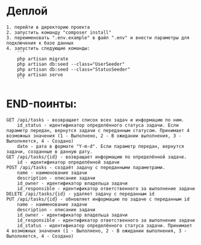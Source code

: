 # Деплой
    1. перейти в директорию проекта
    2. запустить команду "composer install"
    3. переименовать ".env.example" в файл ".env" и внести параметры для подключения к базе данных
    4. запустить следующие команды:
        ```
        php artisan migrate
        php artisan db:seed --class="UserSeeder"
        php artisan db:seed --class="StatusSeeder"
        php artisan serve
        ```
# END-поинты:
    GET /api/tasks - возвращает список всех задач и информацию по ним.
        id_status - идентификатор определённого статуса задачи. Если параметр передан, вернутся задачи с переданным статусом. Принимает 4 возможных значения (1 - Выполнено, 2 - В ожидании выполнения, 3 - Выполняется, 4 - Создано)
        date - дата в формате "Y-m-d". Если параметр передан, вернутся задачи, созданные в данную дату.
    GET /api/tasks/{id} - возвращает информацию по определённой задаче.
        id - идентификатор определённой задачи
    POST /api/tasks - создаёт задачу с переданными параметрами.
        name - наименование задачи
        description - описание задачи
        id_owner - идентификатор владельца задачи
        id_responsible - идентификатор ответственного за выполнение задачи
    DELETE /api/tasks/{id} - удаляет задачу с переданным id
    PUT /api/tasks/{id} - обновляет информацию по задаче с переданным id
        name - наименование задачи
        description - описание задачи
        id_owner - идентификатор владельца задачи
        id_responsible - идентификатор ответственного за выполнение задачи
        id_status - идентификатор определённого статуса задачи. Принимает 4 возможных значения (1 - Выполнено, 2 - В ожидании выполнения, 3 - Выполняется, 4 - Создано)
